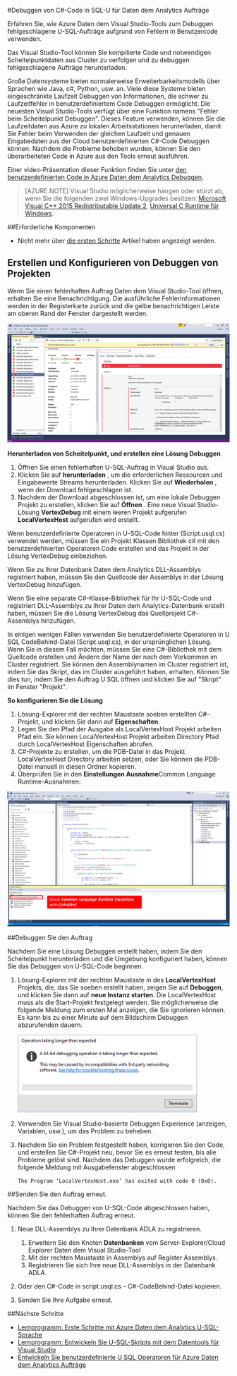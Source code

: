 <properties 
   pageTitle="U-SQL-Aufträge Debuggen | Microsoft Azure" 
   description="Erfahren Sie, wie U SQL Fehler beim Scheitelpunkt mit Visual Studio debuggen. " 
   services="data-lake-analytics" 
   documentationCenter="" 
   authors="mumian" 
   manager="jhubbard" 
   editor="cgronlun"/>
 
<tags
   ms.service="data-lake-analytics"
   ms.devlang="na"
   ms.topic="article"
   ms.tgt_pltfrm="na"
   ms.workload="big-data" 
   ms.date="09/02/2016"
   ms.author="jgao"/>



#<a name="debug-c-code-in-u-sql-for-data-lake-analytics-jobs"></a>Debuggen von C#-Code in SQL-U für Daten dem Analytics Aufträge 

Erfahren Sie, wie Azure Daten dem Visual Studio-Tools zum Debuggen fehlgeschlagene U-SQL-Aufträge aufgrund von Fehlern in Benutzercode verwenden. 

Das Visual Studio-Tool können Sie kompilierte Code und notwendigen Scheitelpunktdaten aus Cluster zu verfolgen und zu debuggen fehlgeschlagene Aufträge herunterladen.

Große Datensysteme bieten normalerweise Erweiterbarkeitsmodells über Sprachen wie Java, c#, Python, usw. an. Viele diese Systeme bieten eingeschränkte Laufzeit Debuggen von Informationen, die schwer zu Laufzeitfehler in benutzerdefiniertem Code Debuggen ermöglicht. Die neuesten Visual Studio-Tools verfügt über eine Funktion namens "Fehler beim Scheitelpunkt Debuggen". Dieses Feature verwenden, können Sie die Laufzeitdaten aus Azure zu lokalen Arbeitsstationen herunterladen, damit Sie Fehler beim Verwenden der gleichen Laufzeit und genauen Eingabedaten aus der Cloud benutzerdefinierten C#-Code Debuggen können.  Nachdem die Probleme behoben wurden, können Sie den überarbeiteten Code in Azure aus den Tools erneut ausführen.

Einer video-Präsentation dieser Funktion finden Sie unter [den benutzerdefinierten Code in Azure Daten dem Analytics Debuggen](https://mix.office.com/watch/1bt17ibztohcb).

>[AZURE.NOTE] Visual Studio möglicherweise hängen oder stürzt ab, wenn Sie die folgenden zwei Windows-Upgrades besitzen: [Microsoft Visual C++ 2015 Redistributable Update 2](https://www.microsoft.com/download/details.aspx?id=51682), [Universal C Runtime für Windows](https://www.microsoft.com/download/details.aspx?id=50410&wa=wsignin1.0).


##<a name="prerequisites"></a>Erforderliche Komponenten
-   Nicht mehr über [die ersten Schritte](data-lake-analytics-data-lake-tools-get-started.md) Artikel haben angezeigt werden.

## <a name="create-and-configure-debug-projects"></a>Erstellen und Konfigurieren von Debuggen von Projekten

Wenn Sie einen fehlerhaften Auftrag Daten dem Visual Studio-Tool öffnen, erhalten Sie eine Benachrichtigung. Die ausführliche Fehlerinformationen werden in der Registerkarte zurück und die gelbe benachrichtigen Leiste am oberen Rand der Fenster dargestellt werden. 

![Azure Daten dem Analytics U SQL Debuggen visual Studio Download Scheitelpunkt](./media/data-lake-analytics-debug-u-sql-jobs/data-lake-analytics-download-vertex.png)

**Herunterladen von Scheitelpunkt, und erstellen eine Lösung Debuggen**

1.  Öffnen Sie einen fehlerhaften U-SQL-Auftrag in Visual Studio aus.
2.  Klicken Sie auf **herunterladen** , um die erforderlichen Ressourcen und Eingabewerte Streams herunterladen. Klicken Sie auf **Wiederholen** , wenn der Download fehlgeschlagen ist.
3.  Nachdem der Download abgeschlossen ist, um eine lokale Debuggen Projekt zu erstellen, klicken Sie auf **Öffnen** . Eine neue Visual Studio-Lösung **VertexDebug** mit einem leeren Projekt aufgerufen **LocalVertexHost** aufgerufen wird erstellt.

Wenn benutzerdefinierte Operatoren in U-SQL-Code hinter (Script.usql.cs) verwendet werden, müssen Sie ein Projekt Klassen Bibliothek c# mit den benutzerdefinierten Operatoren Code erstellen und das Projekt in der Lösung VertexDebug einbeziehen.

Wenn Sie zu Ihrer Datenbank Daten dem Analytics DLL-Assemblys registriert haben, müssen Sie den Quellcode der Assemblys in der Lösung VertexDebug hinzufügen.
 
Wenn Sie eine separate C#-Klasse-Bibliothek für Ihr U-SQL-Code und registriert DLL-Assemblys zu Ihrer Daten dem Analytics-Datenbank erstellt haben, müssen Sie die Lösung VertexDebug das Quellprojekt C#-Assemblys hinzufügen.

In einigen wenigen Fällen verwenden Sie benutzerdefinierte Operatoren in U SQL CodeBehind-Datei (Script.usql.cs), in der ursprünglichen Lösung. Wenn Sie in diesem Fall möchten, müssen Sie eine C#-Bibliothek mit dem Quellcode erstellen und Ändern der Name der nach dem Vorkommen im Cluster registriert. Sie können den Assemblynamen im Cluster registriert ist, indem Sie das Skript, das im Cluster ausgeführt haben, erhalten. Können Sie dies tun, indem Sie den Auftrag U SQL öffnen und klicken Sie auf "Skript" im Fenster "Projekt". 

**So konfigurieren Sie die Lösung**

1.  Lösung-Explorer mit der rechten Maustaste soeben erstellten C#-Projekt, und klicken Sie dann auf **Eigenschaften**.
2.  Legen Sie den Pfad der Ausgabe als LocalVertexHost Projekt arbeiten Pfad ein. Sie können LocalVertexHost Projekt arbeiten Directory Pfad durch LocalVertexHost Eigenschaften abrufen.
3.  C#-Projekte zu erstellen, um die PDB-Datei in das Projekt LocalVertexHost Directory arbeiten setzen, oder Sie können die PDB-Datei manuell in diesen Ordner kopieren.
4.  Überprüfen Sie in den **Einstellungen Ausnahme**Common Language Runtime-Ausnahmen:

![Azure Daten dem Analytics U SQL Debuggen visual Studio-Einstellung](./media/data-lake-analytics-debug-u-sql-jobs/data-lake-analytics-clr-exception-setting.png)
 
##<a name="debug-the-job"></a>Debuggen Sie den Auftrag

Nachdem Sie eine Lösung Debuggen erstellt haben, indem Sie den Scheitelpunkt herunterladen und die Umgebung konfiguriert haben, können Sie das Debuggen von U-SQL-Code beginnen.

1.  Lösung-Explorer mit der rechten Maustaste in des **LocalVertexHost** Projekts, die, das Sie soeben erstellt haben, zeigen Sie auf **Debuggen**, und klicken Sie dann auf **neue Instanz starten**. Die LocalVertexHost muss als die Start-Projekt festgelegt werden. Sie möglicherweise die folgende Meldung zum ersten Mal anzeigen, die Sie ignorieren können. Es kann bis zu einer Minute auf dem Bildschirm Debuggen abzurufenden dauern.
 
    ![Azure Daten dem Analytics U SQL Debuggen visual Studio Warnung](./media/data-lake-analytics-debug-u-sql-jobs/data-lake-analytics-visual-studio-u-sql-debug-warning.png)

4.  Verwenden Sie Visual Studio-basierte Debuggen Experience (anzeigen, Variablen, usw.), um das Problem zu beheben. 
5.  Nachdem Sie ein Problem festgestellt haben, korrigieren Sie den Code, und erstellen Sie C#-Projekt neu, bevor Sie es erneut testen, bis alle Probleme gelöst sind. Nachdem das Debuggen wurde erfolgreich, die folgende Meldung mit Ausgabefenster abgeschlossen 

        The Program ‘LocalVertexHost.exe’ has exited with code 0 (0x0).
 
##<a name="resubmit-the-job"></a>Senden Sie den Auftrag erneut.

Nachdem Sie das Debuggen von U-SQL-Code abgeschlossen haben, können Sie den fehlerhaften Auftrag erneut.

1. Neue DLL-Assemblys zu Ihrer Datenbank ADLA zu registrieren.

    1.  Erweitern Sie den Knoten **Datenbanken** vom Server-Explorer/Cloud Explorer Daten dem Visual Studio-Tool 
    2.  Mit der rechten Maustaste in Assemblys auf Register Assemblys. 
    3.  Registrieren Sie sich Ihre neue DLL-Assemblys in der Datenbank ADLA.
 
2.  Oder den C#-Code in script.usql.cs – C#-CodeBehind-Datei kopieren.
3.  Senden Sie Ihre Aufgabe erneut.

##<a name="next-steps"></a>Nächste Schritte

- [Lernprogramm: Erste Schritte mit Azure Daten dem Analytics U-SQL-Sprache](data-lake-analytics-u-sql-get-started.md)
- [Lernprogramm: Entwickeln Sie U-SQL-Skripts mit dem Datentools für Visual Studio](data-lake-analytics-data-lake-tools-get-started.md)
- [Entwickeln Sie benutzerdefinierte U SQL Operatoren für Azure Daten dem Analytics Aufträge](data-lake-analytics-u-sql-develop-user-defined-operators.md)

